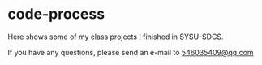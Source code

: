 # code-process
Here shows some of my class projects I finished in SYSU-SDCS.   

If you have any questions, please send an e-mail to 546035409@qq.com
